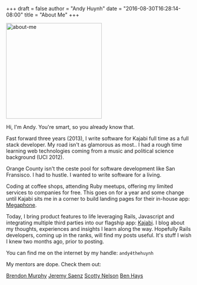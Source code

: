 +++
draft = false
author = "Andy Huynh"
date = "2016-08-30T16:28:14-08:00"
title = "About Me"
+++

<img src="/images/about-me.jpg" alt="about-me" width="260px"/>

Hi, I'm Andy. You're smart, so you already know that.

Fast forward three years (2013), I write software for Kajabi full time as a full stack developer. My road isn't as glamorous as most.. I had a rough time learning web technologies coming from a music and political science background (UCI 2012).

Orange County isn't the ceste pool for software development like San Fransisco. I had to hustle. I wanted to write software for a living.

Coding at coffee shops, attending Ruby meetups, offering my limited services to companies for free. This goes on for a year and some change until Kajabi sits me in a corner to build landing pages for their in-house app: [Megaphone](https://www.megaphoneapp.com/).

Today, I bring product features to life leveraging Rails, Javascript and integrating multiple third parties into our flagship app: [Kajabi](https://newkajabi.com/). I blog about my thoughts, experiences and insights I learn along the way. Hopefully Rails developers, coming up in the ranks, will find my posts useful. It's stuff I wish I knew two months ago, prior to posting.

You can find me on the internet by my handle: `andy4thehuynh`

My mentors are dope. Check them out:

[Brendon Murphy](https://github.com/bemurphy)
[Jeremy Saenz](https://github.com/codegangsta)
[Scotty Nelson](https://github.com/snelson)
[Ben Hays](https://github.com/FuturaExtraBold) 
